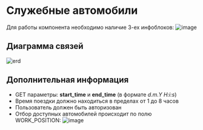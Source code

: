# Служебные автомобили
Для работы компонента необходимо наличие 3-ех инфоблоков:
![image](https://user-images.githubusercontent.com/98646246/189076607-ae817ad1-ea17-4579-a7e1-5016de55ee7f.png)
## Диаграмма связей
![erd](https://user-images.githubusercontent.com/98646246/189079906-3f491ed3-6022-462a-a6ae-598cde60a3ed.png)
## Дополнительная информация
* GET параметры: **start_time** и **end_time** (в формате *d.m.Y H:i:s*)
* Время поездки должно находиться в пределах от 1 до 8 часов
* Пользователь должен быть авторизован
* Отбор доступных автомобилей происходит по полю WORK_POSITION:
![image](https://user-images.githubusercontent.com/98646246/189088538-d85e0b3f-042d-4830-aff9-57f00eded5d5.png)

